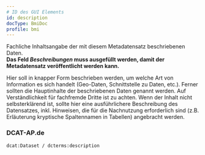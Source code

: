 ```yaml
---
# ID des GUI Elements
id: description
docType: BmiDoc
profile: bmi
---
```


Fachliche Inhaltsangabe der mit diesem Metadatensatz beschriebenen Daten.<br />
**Das Feld *Beschreibungen* muss ausgefüllt werden, damit der Metadatensatz veröffentlicht werden kann.**

Hier soll in knapper Form beschrieben werden, um welche Art von Information es sich handelt (Geo-Daten, Schnittstelle zu Daten, etc.). Ferner sollten die Hauptinhalte der beschriebenen Daten genannt werden. Auf Verständlichkeit für fachfremde Dritte ist zu achten. Wenn der Inhalt nicht selbsterklärend ist, sollte hier eine ausführlichere Beschreibung des Datensatzes, inkl. Hinweisen, die für die Nachnutzung erforderlich sind (z.B. Erläuterung kryptische Spaltennamen in Tabellen) angebracht werden.

### DCAT-AP.de
`dcat:Dataset / dcterms:description`

